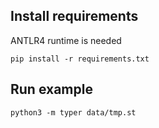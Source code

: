 ## Install requirements
ANTLR4 runtime is needed
```
pip install -r requirements.txt
```

## Run example
```
python3 -m typer data/tmp.st
```